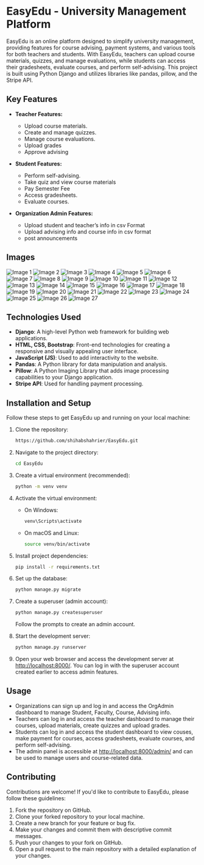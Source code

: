 # EasyEdu - University Management Platform

EasyEdu is an online platform designed to simplify university management, providing features for course advising, payment systems, and various tools for both teachers and students. With EasyEdu, teachers can upload course materials, quizzes, and manage evaluations, while students can access their gradesheets, evaluate courses, and perform self-advising. This project is built using Python Django and utilizes libraries like pandas, pillow, and the Stripe API.

## Key Features

- **Teacher Features:**
  - Upload course materials.
  - Create and manage quizzes.
  - Manage course evaluations.
  - Upload grades
  - Approve advising 


- **Student Features:**
  - Perform self-advising.
  - Take quiz and view course materials
  - Pay Semester Fee
  - Access gradesheets.
  - Evaluate courses.


- **Organization Admin Features:**
  - Upload student and teacher’s info in csv Format
  - Upload advising info and course info in csv format
  - post announcements 

## Images

<!-- Slideshow Container -->
<div id="image-slider" style="max-width: 500px; overflow: hidden;">
  <img src="https://raw.githubusercontent.com/shihabshahrier/EasyEdu/blob/master/easyEdu_onsite_ss/Screenshot%202023-08-20%20at%2010.20.37%20PM.png
" alt="Image 1">
<img src="https://raw.githubusercontent.com/shihabshahrier/EasyEdu/blob/master/easyEdu_onsite_ss/Screenshot%202023-08-20%20at%2010.23.24%20PM.png
" alt="Image 2">
<img src="https://raw.githubusercontent.com/shihabshahrier/EasyEdu/blob/master/easyEdu_onsite_ss/Screenshot%202023-08-20%20at%2010.23.29%20PM.png
" alt="Image 3">
<img src="https://raw.githubusercontent.com/shihabshahrier/EasyEdu/blob/master/easyEdu_onsite_ss/Screenshot%202023-08-20%20at%2010.23.48%20PM.png
" alt="Image 4">
<img src="https://raw.githubusercontent.com/shihabshahrier/EasyEdu/blob/master/easyEdu_onsite_ss/Screenshot%202023-08-20%20at%2010.23.57%20PM.png
" alt="Image 5">
<img src="https://raw.githubusercontent.com/shihabshahrier/EasyEdu/blob/master/easyEdu_onsite_ss/Screenshot%202023-08-20%20at%2010.29.49%20PM.png
" alt="Image 6">
<img src="https://raw.githubusercontent.com/shihabshahrier/EasyEdu/blob/master/easyEdu_onsite_ss/Screenshot%202023-08-20%20at%2010.29.56%20PM.png
" alt="Image 7">
<img src="https://raw.githubusercontent.com/shihabshahrier/EasyEdu/blob/master/easyEdu_onsite_ss/Screenshot%202023-08-20%20at%2010.30.04%20PM.png
" alt="Image 8">
<img src="https://raw.githubusercontent.com/shihabshahrier/EasyEdu/blob/master/easyEdu_onsite_ss/Screenshot%202023-08-20%20at%2010.30.16%20PM.png
" alt="Image 9">
<img src="https://raw.githubusercontent.com/shihabshahrier/EasyEdu/blob/master/easyEdu_onsite_ss/Screenshot%202023-08-20%20at%2010.30.24%20PM.png
" alt="Image 10">
<img src="https://raw.githubusercontent.com/shihabshahrier/EasyEdu/blob/master/easyEdu_onsite_ss/Screenshot%202023-08-20%20at%2010.30.47%20PM.png
" alt="Image 11">
<img src="https://raw.githubusercontent.com/shihabshahrier/EasyEdu/blob/master/easyEdu_onsite_ss/Screenshot%202023-08-20%20at%2010.30.47%20PM.png
" alt="Image 12">
<img src="https://raw.githubusercontent.com/shihabshahrier/EasyEdu/blob/master/easyEdu_onsite_ss/Screenshot%202023-08-20%20at%2010.31.17%20PM.png
" alt="Image 13">
<img src="https://raw.githubusercontent.com/shihabshahrier/EasyEdu/blob/master/easyEdu_onsite_ss/Screenshot%202023-08-20%20at%2010.36.02%20PM.png
" alt="Image 14">
<img src="https://raw.githubusercontent.com/shihabshahrier/EasyEdu/blob/master/easyEdu_onsite_ss/Screenshot%202023-08-20%20at%2010.36.07%20PM.png
" alt="Image 15">
<img src="https://raw.githubusercontent.com/shihabshahrier/EasyEdu/blob/master/easyEdu_onsite_ss/Screenshot%202023-08-20%20at%2010.36.15%20PM.png
" alt="Image 16">
<img src="https://raw.githubusercontent.com/shihabshahrier/EasyEdu/blob/master/easyEdu_onsite_ss/Screenshot%202023-08-20%20at%2010.36.24%20PM.png
" alt="Image 17">
<img src="https://raw.githubusercontent.com/shihabshahrier/EasyEdu/blob/master/easyEdu_onsite_ss/Screenshot%202023-08-20%20at%2010.36.33%20PM.png
" alt="Image 18">
<img src="https://raw.githubusercontent.com/shihabshahrier/EasyEdu/blob/master/easyEdu_onsite_ss/Screenshot%202023-08-20%20at%2010.36.47%20PM.png
" alt="Image 19">
<img src="https://raw.githubusercontent.com/shihabshahrier/EasyEdu/blob/master/easyEdu_onsite_ss/Screenshot%202023-08-20%20at%2010.37.02%20PM.png
" alt="Image 20">
<img src="https://raw.githubusercontent.com/shihabshahrier/EasyEdu/blob/master/easyEdu_onsite_ss/Screenshot%202023-08-20%20at%2010.37.10%20PM.png
" alt="Image 21">
<img src="https://raw.githubusercontent.com/shihabshahrier/EasyEdu/blob/master/easyEdu_onsite_ss/Screenshot%202023-08-20%20at%2010.37.20%20PM.png
" alt="Image 22">
<img src="https://raw.githubusercontent.com/shihabshahrier/EasyEdu/blob/master/easyEdu_onsite_ss/Screenshot%202023-08-20%20at%2010.37.25%20PM.png
" alt="Image 23">
<img src="https://raw.githubusercontent.com/shihabshahrier/EasyEdu/blob/master/easyEdu_onsite_ss/Screenshot%202023-08-20%20at%2010.37.35%20PM.png
" alt="Image 24">
<img src="https://raw.githubusercontent.com/shihabshahrier/EasyEdu/blob/master/easyEdu_onsite_ss/Screenshot%202023-09-25%20at%204.05.53%20PM.png
" alt="Image 25">
<img src="https://raw.githubusercontent.com/shihabshahrier/EasyEdu/blob/master/easyEdu_onsite_ss/Screenshot%202023-09-25%20at%204.06.12%20PM.png
" alt="Image 26">
<img src="https://raw.githubusercontent.com/shihabshahrier/EasyEdu/blob/master/easyEdu_onsite_ss/Screenshot%202023-09-25%20at%204.06.31%20PM.png
" alt="Image 27">

</div>

<!-- JavaScript to create the slideshow -->
<script>
  var images = document.querySelectorAll('#image-slider img');
  var currentImage = 0;

  function nextImage() {
    images[currentImage].style.display = 'none';
    currentImage = (currentImage + 1) % images.length;
    images[currentImage].style.display = 'block';
  }

  // Start the slideshow
  setInterval(nextImage, 2000); // Change image every 2 seconds
</script>




## Technologies Used

- **Django**: A high-level Python web framework for building web applications.
- **HTML, CSS, Bootstrap**: Front-end technologies for creating a responsive and visually appealing user interface.
- **JavaScript (JS)**: Used to add interactivity to the website.
- **Pandas**: A Python library for data manipulation and analysis.
- **Pillow**: A Python Imaging Library that adds image processing capabilities to your Django application.
- **Stripe API**: Used for handling payment processing.

## Installation and Setup

Follow these steps to get EasyEdu up and running on your local machine:

1. Clone the repository:

   ```bash
   https://github.com/shihabshahrier/EasyEdu.git
   ```

2. Navigate to the project directory:

   ```bash
   cd EasyEdu
   ```

3. Create a virtual environment (recommended):

   ```bash
   python -m venv venv
   ```

4. Activate the virtual environment:

   - On Windows:

     ```bash
     venv\Scripts\activate
     ```

   - On macOS and Linux:

     ```bash
     source venv/bin/activate
     ```

5. Install project dependencies:

   ```bash
   pip install -r requirements.txt
   ```

6. Set up the database:

   ```bash
   python manage.py migrate
   ```

7. Create a superuser (admin account):

   ```bash
   python manage.py createsuperuser
   ```

   Follow the prompts to create an admin account.

8. Start the development server:

   ```bash
   python manage.py runserver
   ```

9. Open your web browser and access the development server at [http://localhost:8000/](http://localhost:8000/). You can log in with the superuser account created earlier to access admin features.

## Usage
- Organizations can sign up and log in and access the OrgAdmin dashboard to manage Student, Faculty, Course, Advising info.
- Teachers can log in and access the teacher dashboard to manage their courses, upload materials, create quizzes and upload grades.
- Students can log in and access the student dashboard to view couses, make payment for courses, access gradesheets, evaluate courses, and perform self-advising.
- The admin panel is accessible at [http://localhost:8000/admin/](http://localhost:8000/admin/) and can be used to manage users and course-related data.

## Contributing

Contributions are welcome! If you'd like to contribute to EasyEdu, please follow these guidelines:

1. Fork the repository on GitHub.
2. Clone your forked repository to your local machine.
3. Create a new branch for your feature or bug fix.
4. Make your changes and commit them with descriptive commit messages.
5. Push your changes to your fork on GitHub.
6. Open a pull request to the main repository with a detailed explanation of your changes.


